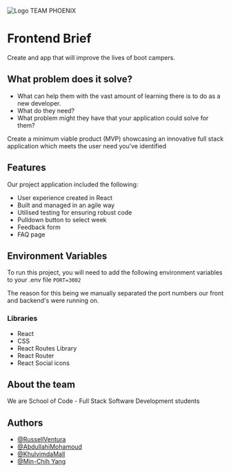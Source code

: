 ![Logo](https://russellventura.co.uk/wp-content/uploads/2022/06/TeamPhoenix.png)
TEAM PHOENIX
# Frontend Brief
Create and app that will improve the lives of boot campers.

## What problem does it solve?


- What can help them with the vast amount of learning there is to do as a new developer.
- What do they need?
- What problem might they have that your application could solve for them?

Create a minimum viable product (MVP) showcasing an innovative full stack application which meets the user need you’ve identified

## Features 

Our project application included the following:


- User experience created in React
- Built and managed in an agile way
- Utilised testing for ensuring robust code
- Pulldown button to select week
- Feedback form
- FAQ page


## Environment Variables
To run this project, you will need to add the following environment variables to your .env file
`PORT=3002`

The reason for this being we manually separated the port numbers our front and backend's were running on.

### Libraries
- React
- CSS
- React Routes Library
- React Router
- React Social icons 

##  About the team
We are School of Code - Full Stack Software Development students
## Authors
- [@RussellVentura](https://www.github.com/russellventura)
- [@AbdullahiMohamoud](https://github.com/Abdu11ahi)
- [@KhulvimdaMall](https://github.com/KhullyMall)
- [@Min-Chih Yang](https://github.com/Min-Chih)
